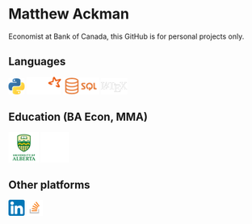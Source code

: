 # Matthew Ackman

Economist at Bank of Canada, this GitHub is for personal projects only. 

## Languages
![python](https://github.com/MatthewAckman/MatthewAckman/blob/main/images/python.png)
![spark](https://github.com/MatthewAckman/MatthewAckman/blob/main/images/spark.png)
![sql](https://github.com/MatthewAckman/MatthewAckman/blob/main/images/sql.png)
![latex](https://github.com/MatthewAckman/MatthewAckman/blob/main/images/latex.png)

## Education (BA Econ, MMA)
![uofa](https://github.com/MatthewAckman/MatthewAckman/blob/main/images/uofa.png)
![smith](https://github.com/MatthewAckman/MatthewAckman/blob/main/images/smith.png)

## Other platforms
[![linkedin](https://github.com/MatthewAckman/MatthewAckman/blob/main/images/linkedin.png)](https://www.linkedin.com/in/matthewackman/)
[![overflow](https://github.com/MatthewAckman/MatthewAckman/blob/main/images/overflow.png)](https://stackoverflow.com/users/3616732/matthew-ackman)
